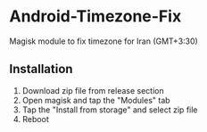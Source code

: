# Android-Timezone-Fix
Magisk module to fix timezone for Iran (GMT+3:30)

## Installation
1. Download zip file from release section
2. Open magisk and tap the "Modules" tab
3. Tap the "Install from storage" and select zip file
4. Reboot
